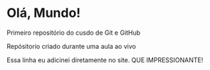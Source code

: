 # Olá, Mundo!
 Primeiro repositório do cusdo de Git e GitHub

 Repósitorio criado durante uma aula ao vivo

Essa linha eu adicinei diretamente no site. QUE IMPRESSIONANTE!
